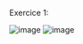 Exercice 1:

![image](https://github.com/MarDevp/tp2_SystemesRepartis/assets/98918029/66432272-3a5e-4edf-a5d3-0c95abb439d2)
![image](https://github.com/MarDevp/tp2_SystemesRepartis/assets/98918029/9f8bc15b-f41f-42bd-a647-c6e8436b9117)

